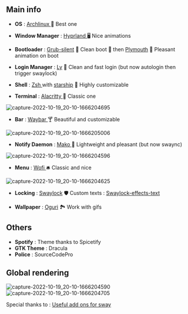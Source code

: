 ## Main info

* **OS** : [Archlinux ](https://archlinux.org/) 🚀 Best one
* **Window Manager** : [Hyprland ](https://github.com/hyprwm/Hyprland) 🖥 Nice animations
* **Bootloader** : [Grub-silent](https://wiki.archlinux.org/title/silent_boot) 🔅 Clean boot 🔅 then [Plymouth](https://wiki.archlinux.org/title/plymouth) 🎇 Pleasant animation on boot
* **Login Manager** : [Ly](https://github.com/fairyglade/ly) 🙇 Clean and fast login (but now autologin then trigger swaylock)

* **Shell** : [Zsh ](https://www.zsh.org) with [starship](https://github.com/starship/starship) 🌠 Highly customizable
* **Terminal** : [Alacritty ](https://github.com/alacritty/alacritty) 📰 Classic one

![capture-2022-10-19_20-10-1666204695](https://user-images.githubusercontent.com/56794631/196776822-0b6eddb4-1da7-42f6-9ffc-68b4a6a9c0d8.png)

* **Bar** : [Waybar ](https://github.com/Alexays/Waybar) 🍸 Beautiful and customizable

![capture-2022-10-19_20-10-1666205006](https://user-images.githubusercontent.com/56794631/196777262-555bf79f-f2b9-4a4a-9306-b71d6dc5a816.png)

* **Notify Daemon** : [Mako ](https://github.com/alacritty/alacritty) 🏓 Lightweight and pleasant (but now swaync)

![capture-2022-10-19_20-10-1666204596](https://user-images.githubusercontent.com/56794631/196776891-34cfa852-4f60-4087-9a9d-b3ae67e16bf9.png)

* **Menu** : [Wofi ](https://github.com/davatorium/rofi) 🛎 Classic and nice

![capture-2022-10-19_20-10-1666204625](https://user-images.githubusercontent.com/56794631/196776977-441423ef-094a-4dcf-8d90-ef4754db7a36.png)

* **Locking** : [Swaylock](https://github.com/swaywm/swaylock) 🛡 Custom texts : [Swaylock-effects-text](https://github.com/Paulobergine/swaylock-effects-text)

* **Wallpaper** : [Oguri](https://github.com/vilhalmer/oguri) 🏞 Work with gifs

## Others

* **Spotify** : Theme thanks to Spicetify
* **GTK Theme** : Dracula
* **Police** : SourceCodePro

## Global rendering
![capture-2022-10-19_20-10-1666204590](https://user-images.githubusercontent.com/56794631/196777099-0462397e-93ad-4e13-83aa-c4b25063de30.png)
![capture-2022-10-19_20-10-1666204705](https://user-images.githubusercontent.com/56794631/196777137-05a67ce9-6186-4e22-be89-3d6951471309.png)

Special thanks to : [Useful add ons for sway](https://github.com/swaywm/sway/wiki/Useful-add-ons-for-sway)
